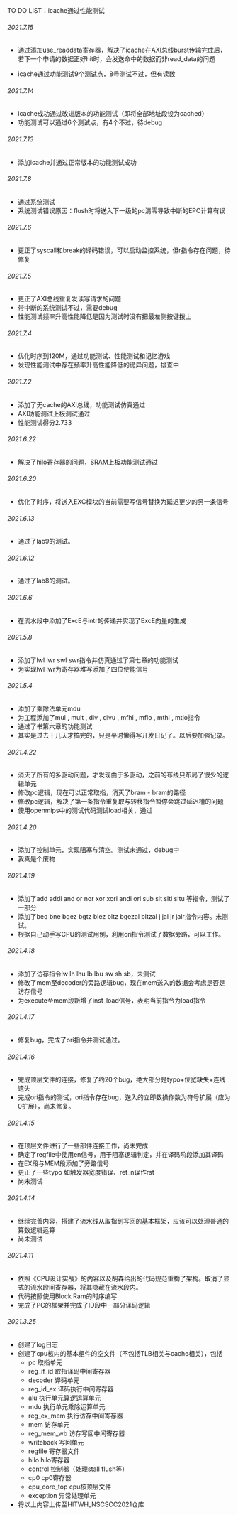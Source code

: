 TO DO LIST：icache通过性能测试

###### 2021.7.15

* 通过添加use_readdata寄存器，解决了icache在AXI总线burst传输完成后，若下一个申请的数据正好hit时，会发送命中的数据而非read_data的问题

* icache通过功能测试9个测试点，8号测试不过，但有读数

  

###### 2021.7.14

* icache成功通过改进版本的功能测试（即将全部地址段设为cached）
* 功能测试可以通过6个测试点，有4个不过，待debug

###### 2021.7.13

* 添加icache并通过正常版本的功能测试成功

###### 2021.7.8

* 通过系统测试
* 系统测试错误原因：flush时将送入下一级的pc清零导致中断的EPC计算有误

###### 2021.7.6

* 更正了syscall和break的译码错误，可以启动监控系统，但r指令存在问题，待修复

###### 2021.7.5

* 更正了AXI总线重复发读写请求的问题
* 带中断的系统测试不过，需要debug
* 性能测试频率升高性能降低是因为测试时没有把最左侧按键拨上

###### 2021.7.4

* 优化时序到120M，通过功能测试、性能测试和记忆游戏
* 发现性能测试中存在频率升高性能降低的诡异问题，排查中

###### 2021.7.2

* 添加了无cache的AXI总线，功能测试仿真通过
* AXI功能测试上板测试通过
* 性能测试得分2.733

###### 2021.6.22

* 解决了hilo寄存器的问题，SRAM上板功能测试通过

###### 2021.6.20

* 优化了时序，将送入EXC模块的当前需要写信号替换为延迟更少的另一条信号

###### 2021.6.13

* 通过了lab9的测试。

###### 2021.6.12

* 通过了lab8的测试。

###### 2021.6.6

* 在流水段中添加了ExcE与intr的传递并实现了ExcE向量的生成

###### 2021.5.8

* 添加了lwl lwr swl swr指令并仿真通过了第七章的功能测试
* 为实现lwl lwr为寄存器堆写添加了四位使能信号

###### 2021.5.4

* 添加了乘除法单元mdu
* 为工程添加了mul , mult , div , divu , mfhi , mflo , mthi , mtlo指令
* 通过了书第六章的功能测试
* 其实是过去十几天才搞完的，只是平时懒得写开发日记了。以后要加强记录。

###### 2021.4.22

* 消灭了所有的多驱动问题，才发现由于多驱动，之前的布线只布局了很少的逻辑单元
* 修改pc逻辑，现在可以正常取指，消灭了bram - bram的路径
* 修改pc逻辑，解决了第一条指令重复取与转移指令暂停会跳过延迟槽的问题
* 使用openmips中的测试代码测试load相关，通过

###### 2021.4.20

* 添加了控制单元，实现阻塞与清空。测试未通过，debug中
* 我真是个废物

###### 2021.4.19

* 添加了add addi and or nor xor xori andi ori sub slt slti sltu 等指令，测试了一部分
* 添加了beq bne bgez bgtz blez bltz bgezal bltzal j jal jr jalr指令内容。未测试。
* 根据自己动手写CPU的测试用例，利用ori指令测试了数据旁路，可以工作。

###### 2021.4.18

* 添加了访存指令lw lh lhu lb lbu sw sh sb，未测试
* 修改了mem至decoder的旁路逻辑bug，现在mem送入的数据会考虑是否是访存信号
* 为execute至mem段新增了inst_load信号，表明当前指令为load指令

###### 2021.4.17

* 修复bug，完成了ori指令并测试通过。

###### 2021.4.16

* 完成顶层文件的连接，修复了约20个bug，绝大部分是typo+位宽缺失+连线遗失
* 完成ori指令的测试，ori指令存在bug，送入的立即数操作数为符号扩展（应为0扩展），尚未修复。

###### 2021.4.15

* 在顶层文件进行了一些部件连接工作，尚未完成
* 确定了regfile中使用en信号，用于阻塞逻辑判定，并在译码阶段添加其译码
* 在EX段与MEM段添加了旁路信号
* 更正了一些typo 如触发器宽度错误、ret_n误作rst
* 尚未测试

###### 2021.4.14

* 继续完善内容，搭建了流水线从取指到写回的基本框架，应该可以处理普通的算数逻辑运算
* 尚未测试

###### 2021.4.11

* 依照《CPU设计实战》的内容以及胡森给出的代码规范重构了架构。取消了显式的流水段间寄存器，将其隐藏在流水段内。
* 代码按照使用Block Ram的时序编写
* 完成了PC的框架并完成了ID段中一部分译码逻辑



###### 2021.3.25 

* 创建了log日志
* 创建了cpu核内的基本组件的空文件（不包括TLB相关与cache相关），包括
  * pc  取指单元
  * reg_if_id 取指译码中间寄存器
  * decoder 译码单元
  * reg_id_ex 译码执行中间寄存器
  * alu 执行单元算逻运算单元
  * mdu 执行单元乘除运算单元
  * reg_ex_mem 执行访存中间寄存器
  * mem 访存单元
  * reg_mem_wb 访存写回中间寄存器
  * writeback 写回单元
  * regfile 寄存器文件
  * hilo hilo寄存器
  * control 控制器（处理stall flush等）
  * cp0 cp0寄存器
  * cpu_core_top cpu核顶层文件
  * exception 异常处理单元
* 将以上内容上传至HITWH_NSCSCC2021仓库